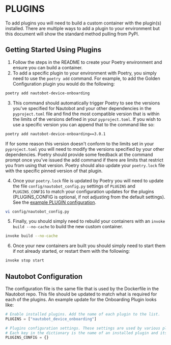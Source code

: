 # PLUGINS

To add plugins you will need to build a custom container with the plugin(s) installed.  There are multiple ways to add a plugin to your environment but this document will show the standard method pulling from PyPI.

## Getting Started Using Plugins

1. Follow the steps in the README to create your Poetry environment and ensure you can build a container.
2. To add a specific plugin to your environment with Poetry, you simply need to use the `poetry add` command. For example, to add the Golden Configuration plugin you would do the following:

```bash
poetry add nautobot-device-onboarding
```

3. This command should automatically trigger Poetry to see the versions you've specified for Nautobot and your other dependencies in the `pyproject.toml` file and find the most compatible version that is within the limits of the versions defined in your `pyproject.toml`.  If you wish to use a specific version you can append that to the command like so:

```bash
poetry add nautobot-device-onboarding==3.0.1
```

If for some reason this version doesn't conform to the limits set in your `pyproject.toml` you will need to modify the versions specified by your other dependencies. Poetry should provide some feedback at the command prompt once you've issued the add command if there are limits that restrict you from using that version. Poetry should also update your `poetry.lock` file with the specific pinned version of that plugin.

4. Once your `poetry.lock` file is updated by Poetry you will need to update the file `config/nautobot_config.py` settings of `PLUGINS` and `PLUGINS_CONFIG` to match your configuration updates for the plugins (PLUGINS_CONFIG is optional, if not adjusting from the default settings). See the [example PLUGIN configuration](#nautobot-configuration).

```bash
vi config/nautobot_config.py
```

5. Finally, you should simply need to rebuild your containers with an `invoke build --no-cache` to build the new custom container.

```bash
invoke build --no-cache
```

6. Once your new containers are built you should simply need to start them if not already started, or restart them with the following:

```bash
invoke stop start
```

## Nautobot Configuration

The configuration file is the same file that is used by the Dockerfile in the Nautobot repo. This file should be updated to match what is required for each of the plugins. An example update for the Onboarding Plugin looks like:

```python
# Enable installed plugins. Add the name of each plugin to the list.
PLUGINS = ["nautobot_device_onboarding"]

# Plugins configuration settings. These settings are used by various plugins that the user may have installed.
# Each key in the dictionary is the name of an installed plugin and its value is a dictionary of settings.
PLUGINS_CONFIG = {}
```
